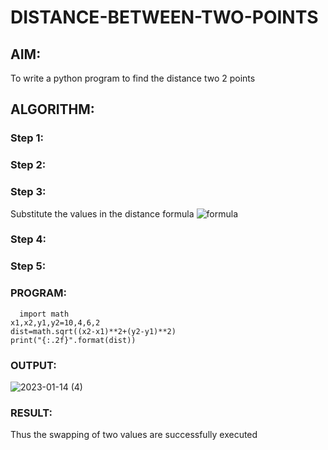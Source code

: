 # DISTANCE-BETWEEN-TWO-POINTS

## AIM:
To write a python program to find the distance two 2 points
## ALGORITHM:
### Step 1: 
### Step 2: 
### Step 3: 
Substitute the values in the distance formula  ![formula](https://user-images.githubusercontent.com/119560305/212465418-7a5e5fec-c394-495d-88ab-470c5551ae2b.JPG)
### Step 4: 
### Step 5: 
### PROGRAM:
```
  import math
x1,x2,y1,y2=10,4,6,2
dist=math.sqrt((x2-x1)**2+(y2-y1)**2)
print("{:.2f}".format(dist))
```

### OUTPUT:

![2023-01-14 (4)](https://user-images.githubusercontent.com/119560305/212465463-b12a9c5e-77ce-43d8-8dd3-e08d06747046.png)

### RESULT:
Thus the swapping of two values are successfully executed
